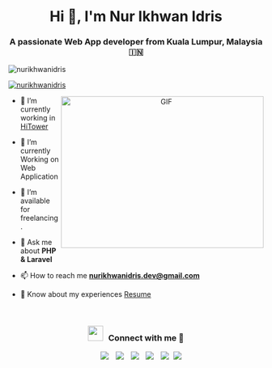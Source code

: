 <h1 align="center">Hi 👋, I'm Nur Ikhwan Idris</h1>
<h3 align="center">A passionate Web App developer from Kuala Lumpur, Malaysia &#127470;&#127475</h3>

<p align="left"> <img src="https://komarev.com/ghpvc/?username=nurikhwanidris&label=Profile%20views&color=0e75b6&style=flat" alt="nurikhwanidris" /> </p>

<p align="left"> <a href="https://twitter.com/nurikhwanidris" target="blank"><img src="https://img.shields.io/twitter/follow/nurikhwanidris?logo=twitter&style=for-the-badge" alt="nurikhwanidris" /></a> </p>

<a target="_blank" align="center">
  <img align="right" top="500" height="300" width="400" alt="GIF" src="https://media.giphy.com/media/SWoSkN6DxTszqIKEqv/giphy.gif">
</a>

- 🔭 I’m currently working in <a href="https://hitowerit.com/" target="blank">HiTower</a>

- 🌱 I’m currently Working on Web Application

- 🤝 I’m available for freelancing.

- 💬 Ask me about **PHP & Laravel**

- 📫 How to reach me **nurikhwanidris.dev@gmail.com**

- 📄 Know about my experiences <a href="https://linkedin.com/in/nurikhwanidris" target="blank">Resume</a>
<br/>
<h3 align="center" > <img src="https://media.giphy.com/media/iY8CRBdQXODJSCERIr/giphy.gif" width="30" height="30" style="margin-right: 10px;">Connect with me 🤝 </h3>

<p align="center">

 <div align="center"  class="icons-social" style="margin-left: 10px;">
        <a style="margin-left: 10px;"  target="_blank" href="https://www.linkedin.com/in/nurikhwanidris/">
			<img src="https://img.icons8.com/doodle/40/000000/linkedin--v2.png"></a>
        <a style="margin-left: 10px;" target="_blank" href="https://github.com/nurikhwanidris">
		<img src="https://img.icons8.com/doodle/40/000000/github--v1.png"></a>
	   <a style="margin-left: 10px;" target="_blank" href="https://dev.to/nurikhwanidris">
					<img src="https://img.icons8.com/external-sketchy-juicy-fish/0.6x/external-blog-online-services-sketchy-sketchy-juicy-fish.png"></a>
        <a style="margin-left: 10px;" target="_blank" href="https://instagram.com/nurikhwanidris">
			<img src="https://img.icons8.com/doodle/40/000000/instagram-new--v2.png"></a>
		<a style="margin-left: 10px;" target="_blank" href="https://twitter.com/nurikhwanidris">
			<img src="https://img.icons8.com/doodle/1x/twitter-squared--v2.png" ></a>
		<a style="margin-left: 5px;" target="_blank" href="https://linkedin.com/in/nurikhwanidris">
					<img src="https://img.icons8.com/plasticine/0.5x/resume.png" ></a>
      </div>

</p>

